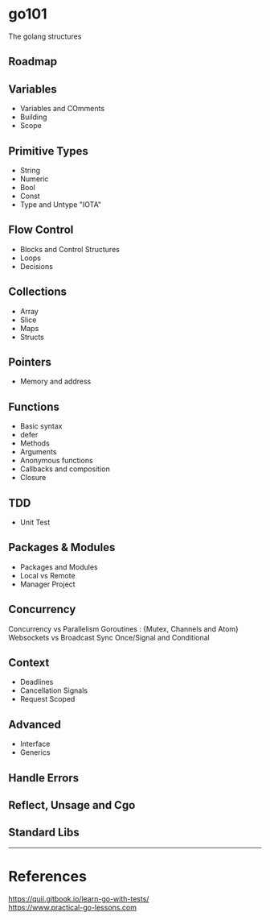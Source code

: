 # go101
The golang structures

## Roadmap

## Variables
- Variables and COmments
- Building
- Scope

## Primitive Types
- String
- Numeric
- Bool
- Const
- Type and Untype "IOTA"

## Flow Control
- Blocks and Control Structures
- Loops
- Decisions

## Collections
- Array
- Slice
- Maps
- Structs

## Pointers
- Memory and address

## Functions
- Basic syntax
- defer
- Methods
- Arguments
- Anonymous functions
- Callbacks and composition
- Closure

## TDD
- Unit Test

## Packages & Modules
- Packages and Modules
- Local vs Remote
- Manager Project

## Concurrency
Concurrency vs Parallelism
Goroutines : {Mutex, Channels and Atom}
Websockets vs Broadcast
Sync Once/Signal and Conditional

## Context
- Deadlines
- Cancellation Signals
- Request Scoped
## Advanced
- Interface
- Generics

## Handle Errors
## Reflect, Unsage and Cgo
## Standard Libs

----

# References
https://quii.gitbook.io/learn-go-with-tests/ <br>
https://www.practical-go-lessons.com <br>
